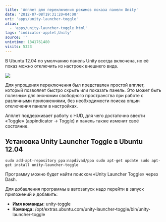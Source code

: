 ```yaml
---
title: 'Апплет для переключения режимов показа панели Unity'
date: '2012-07-08T19:31:20+04:00'
uri: 'apps/unity-launcher-toggle'
alias: 
  - 'apps/unity-launcher-toggle.html'
tags: 'indicator-applet,Unity'
source: ''
unixtime: 1341761480
visits: 5323
---
```

В Ubuntu 12.04 по умолчанию панель Unity всегда включена, но её показ можно отключить из настроек внешнего вида.

[![](img/2012/07/08/19-00/toogle-7527826754-o.jpg)](img/2012/07/08/19-00/toogle-7527826754-o.jpg)

Для упрощения переключения был представлен простой апплет, который позволяет быстро скрыть или показать панель. Это может быть полезным для энономии свободного пространства при работе с различными приложениями, без необходимости поиска опции отключения панели в настройках.

Апплет поддерживает работу с HUD, для чего достаточно ввести «Toggle» (appindicator → Toggle) и панель также изменит своё состояние.

## Установка Unity Launcher Toggle в Ubuntu 12.04

```
sudo add-apt-repository ppa:napdivad/ppa sudo apt-get update sudo apt-get install unity-launcher-toggle
```

Программу можно будет найти поиском «Unity Launcher Toggle» через Dash.

Для добавления программы в автозапуск надо перейти в запуск приложений и добавить:

*   **Имя команды:** unity-toggle
*   **Команда:** /opt/extras.ubuntu.com/unity-launcher-toggle/bin/unity-launcher-toggle
